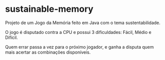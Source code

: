 # sustainable-memory
<p>Projeto de um Jogo da Memória feito em Java com o tema sustentabilidade.</p>
<p>O jogo é disputado contra a CPU e possui 3 dificuldades: Fácil, Médio e Difícil.</p>
<p>Quem errar passa a vez para o próximo jogador, e ganha a disputa quem mais acertar as combinações disponíveis.</p>
